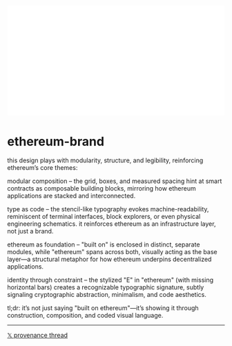 ![built on eth](./built-on-eth.svg)

# ethereum-brand

this design plays with modularity, structure, and legibility, reinforcing ethereum’s core themes:

modular composition – the grid, boxes, and measured spacing hint at smart contracts as composable building blocks, mirroring how ethereum applications are stacked and interconnected.

type as code – the stencil-like typography evokes machine-readability, reminiscent of terminal interfaces, block explorers, or even physical engineering schematics. it reinforces ethereum as an infrastructure layer, not just a brand.

ethereum as foundation – "built on" is enclosed in distinct, separate modules, while "ethereum" spans across both, visually acting as the base layer—a structural metaphor for how ethereum underpins decentralized applications.

identity through constraint – the stylized "E" in "ethereum" (with missing horizontal bars) creates a recognizable typographic signature, subtly signaling cryptographic abstraction, minimalism, and code aesthetics.

tl;dr: it’s not just saying "built on ethereum"—it’s showing it through construction, composition, and coded visual language.

---

[𝕏 provenance thread](https://x.com/jackbutcher/status/1887207127305068958)

